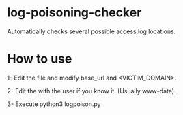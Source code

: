 # log-poisoning-checker
Automatically checks several possible access.log locations.


# How to use

1- Edit the file and modify base_url and <VICTIM_DOMAIN>.

2- Edit the <USER> with the user if you know it. (Usually www-data).

3- Execute python3 logpoison.py
